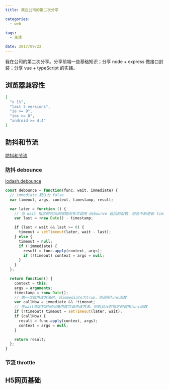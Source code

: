 ```yaml
---
title: 我在公司的第二次分享

categories:
  - web

tags:
  - 生活

date: 2017/09/22
---
```


我在公司的第二次分享。分享前端一些基础知识；分享 node + express 做接口封装；分享 vue + typeScript 的实践。

<!-- more -->

## 浏览器兼容性

``` json
[
  "> 1%",
  "last 3 versions",
  "ie >= 9",
  "ios >= 8",
  "android >= 4.4"
]
```

## 防抖和节流

[防抖和节流](http://demo.nimius.net/debounce_throttle/)

### 防抖 debounce

[lodash.debounce](https://github.com/lodash/lodash/blob/master/debounce.js)

``` js
const debounce = function(func, wait, immediate) {
  // immediate 默认为 false
  var timeout, args, context, timestamp, result;

  var later = function () {
    // 当 wait 指定的时间间隔期间多次调用 debounce 返回的函数，则会不断更新 timestamp 的值，导致 last < wait && last >= 0 一直为 true，从而不断启动新的计时器延时执行 func
    var last = +new Date() - timestamp;

    if (last < wait && last >= 0) {
      timeout = setTimeout(later, wait - last);
    } else {
      timeout = null;
      if (!immediate) {
        result = func.apply(context, args);
        if (!timeout) context = args = null;
      }
    }
  };

  return function() {
    context = this;
    args = arguments;
    timestamp = +new Date();
    // 第一次调用该方法时，且immediate为true，则调用func函数
    var callNow = immediate && !timeout;
    // 在wait指定的时间间隔内首次调用该方法，则启动计时器定时调用func函数
    if (!timeout) timeout = setTimeout(later, wait);
    if (callNow) {
      result = func.apply(context, args);
      context = args = null;
    }

    return result;
  };
}
```

### 节流 throttle



## H5网页基础
